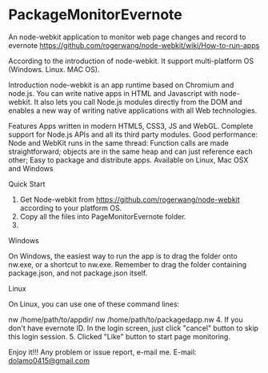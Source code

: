 PackageMonitorEvernote
======================

An node-webkit application to monitor web page changes and record to evernote 
https://github.com/rogerwang/node-webkit/wiki/How-to-run-apps

According to the introduction of node-webkit. It support multi-platform OS (Windows. Linux. MAC OS).

Introduction
node-webkit is an app runtime based on Chromium and node.js. You can write native apps in HTML and Javascript with node-webkit. It also lets you call Node.js modules directly from the DOM and enables a new way of writing native applications with all Web technologies.

Features
Apps written in modern HTML5, CSS3, JS and WebGL.
Complete support for Node.js APIs and all its third party modules.
Good performance: Node and WebKit runs in the same thread: Function calls are made straightforward; objects are in the same heap and can just reference each other;
Easy to package and distribute apps.
Available on Linux, Mac OSX and Windows

Quick Start
1. Get Node-webkit from https://github.com/rogerwang/node-webkit according to your platform OS.
2. Copy all the files into PageMonitorEvernote folder.
3. 
Windows

On Windows, the easiest way to run the app is to drag the folder onto nw.exe, or a shortcut to nw.exe. Remember to drag the folder containing package.json, and not package.json itself.

Linux

On Linux, you can use one of these command lines:

nw /home/path/to/appdir/
nw /home/path/to/packagedapp.nw
4. If you don't have evernote ID. In the login screen, just click "cancel" button to skip this login session.
5. Clicked "Like" button to start page monitoring.

Enjoy it!!!
Any problem or issue report, e-mail me.
E-mail: dolamo0415@gmail.com


